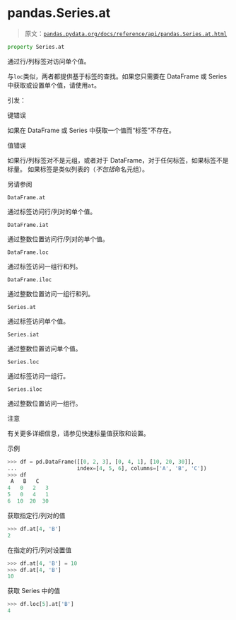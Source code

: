 # pandas.Series.at

> 原文：[`pandas.pydata.org/docs/reference/api/pandas.Series.at.html`](https://pandas.pydata.org/docs/reference/api/pandas.Series.at.html)

```py
property Series.at
```

通过行/列标签对访问单个值。

与`loc`类似，两者都提供基于标签的查找。如果您只需要在 DataFrame 或 Series 中获取或设置单个值，请使用`at`。

引发：

键错误

如果在 DataFrame 或 Series 中获取一个值而“标签”不存在。

值错误

如果行/列标签对不是元组，或者对于 DataFrame，对于任何标签，如果标签不是标量。 如果标签是类似列表的（*不包括*命名元组）。

另请参阅

`DataFrame.at`

通过标签访问行/列对的单个值。

`DataFrame.iat`

通过整数位置访问行/列对的单个值。

`DataFrame.loc`

通过标签访问一组行和列。

`DataFrame.iloc`

通过整数位置访问一组行和列。

`Series.at`

通过标签访问单个值。

`Series.iat`

通过整数位置访问单个值。

`Series.loc`

通过标签访问一组行。

`Series.iloc`

通过整数位置访问一组行。

注意

有关更多详细信息，请参见快速标量值获取和设置。

示例

```py
>>> df = pd.DataFrame([[0, 2, 3], [0, 4, 1], [10, 20, 30]],
...                   index=[4, 5, 6], columns=['A', 'B', 'C'])
>>> df
 A   B   C
4   0   2   3
5   0   4   1
6  10  20  30 
```

获取指定行/列对的值

```py
>>> df.at[4, 'B']
2 
```

在指定的行/列对设置值

```py
>>> df.at[4, 'B'] = 10
>>> df.at[4, 'B']
10 
```

获取 Series 中的值

```py
>>> df.loc[5].at['B']
4 
```
